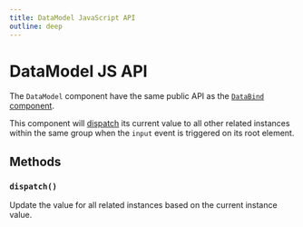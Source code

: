 ```yaml
---
title: DataModel JavaScript API
outline: deep
---
```


# DataModel JS API

The `DataModel` component have the same public API as the [`DataBind` component](./data-bind-js-api.html).

This component will [dispatch](#dispatch) its current value to all other related instances within the same group when the `input` event is triggered on its root element.

## Methods

### `dispatch()`

Update the value for all related instances based on the current instance value.
